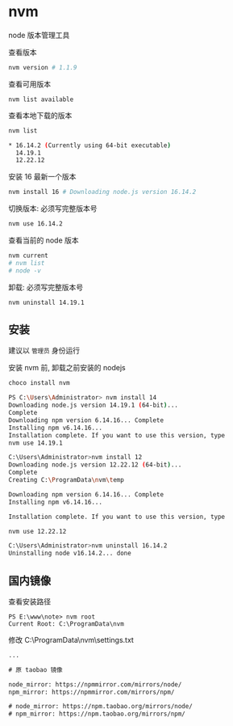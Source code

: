# nvm

node 版本管理工具

查看版本

```bash
nvm version # 1.1.9
```

查看可用版本

```basg
nvm list available
```

查看本地下载的版本

```bash
nvm list

* 16.14.2 (Currently using 64-bit executable)
  14.19.1
  12.22.12
```

安装 16 最新一个版本

```bash
nvm install 16 # Downloading node.js version 16.14.2
```

切换版本: 必须写完整版本号

```bash
nvm use 16.14.2
```

查看当前的 node 版本

```bash
nvm current
# nvm list
# node -v
```

卸载: 必须写完整版本号

```bash
nvm uninstall 14.19.1
```

## 安装

建议以 `管理员` 身份运行 

安装 nvm 前, 卸载之前安装的 nodejs

```bash
choco install nvm
```

```bash
PS C:\Users\Administrator> nvm install 14
Downloading node.js version 14.19.1 (64-bit)...
Complete
Downloading npm version 6.14.16... Complete
Installing npm v6.14.16...
Installation complete. If you want to use this version, type
nvm use 14.19.1
```

```bash
C:\Users\Administrator>nvm install 12
Downloading node.js version 12.22.12 (64-bit)...
Complete
Creating C:\ProgramData\nvm\temp

Downloading npm version 6.14.16... Complete
Installing npm v6.14.16...

Installation complete. If you want to use this version, type

nvm use 12.22.12
```

```bash 
C:\Users\Administrator>nvm uninstall 16.14.2
Uninstalling node v16.14.2... done
```

## 国内镜像

查看安装路径

```baash
PS E:\www\note> nvm root
Current Root: C:\ProgramData\nvm
```

修改 C:\ProgramData\nvm\settings.txt

```txt C:\ProgramData\nvm\settings.txt
...

# 原 taobao 镜像

node_mirror: https://npmmirror.com/mirrors/node/
npm_mirror: https://npmmirror.com/mirrors/npm/

# node_mirror: https://npm.taobao.org/mirrors/node/
# npm_mirror: https://npm.taobao.org/mirrors/npm/
```
